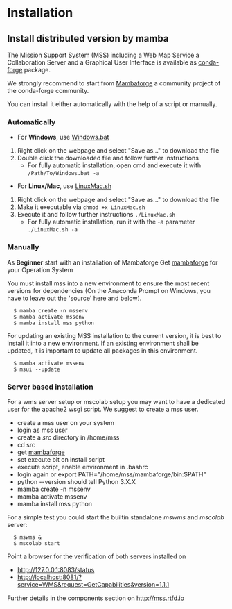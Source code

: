 # Installation


## Install distributed version by mamba

The Mission Support System (MSS) including a Web Map Service a Collaboration Server and a Graphical User Interface is available as
[conda-forge](https://anaconda.org/conda-forge/mss) package.


We strongly recommend to start from [Mambaforge](https://mamba.readthedocs.io/en/latest/installation.html)
a community project of the conda-forge community.

You can install it either automatically with the help of a script or manually.

### Automatically


* For **Windows**, use [Windows.bat](https://github.com/Open-MSS/mss-install/blob/main/Windows.bat?raw=1)

 1. Right click on the webpage and select "Save as..." to download the file
 1. Double click the downloaded file and follow further instructions
    * For fully automatic installation, open cmd and execute it with `/Path/To/Windows.bat -a`

* For **Linux/Mac**, use [LinuxMac.sh](https://github.com/Open-MSS/mss-install/blob/main/LinuxMac.sh?raw=1)

 1. Right click on the webpage and select "Save as..." to download the file
 1. Make it executable via `chmod +x LinuxMac.sh`
 1. Execute it and follow further instructions `./LinuxMac.sh`
    * For fully automatic installation, run it with the -a parameter `./LinuxMac.sh -a`


### Manually

As **Beginner** start with an installation of Mambaforge
Get [mambaforge](https://github.com/conda-forge/miniforge#mambaforge) for your Operation System


You must install mss into a new environment to ensure the most recent
versions for dependencies (On the Anaconda Prompt on Windows, you have
to leave out the 'source' here and below).

```
  $ mamba create -n mssenv
  $ mamba activate mssenv
  $ mamba install mss python
```
For updating an existing MSS installation to the current version, it is
best to install it into a new environment. If an existing environment
shall be updated, it is important to update all packages in this
environment.

```
  $ mamba activate mssenv
  $ msui --update
```


### Server based installation


For a wms server setup or mscolab setup you may want to have a dedicated
user for the apache2 wsgi script. We suggest to create a mss user.

-   create a mss user on your system
-   login as mss user
-   create a *src* directory in /home/mss
-   cd src
-   get [mambaforge](https://github.com/conda-forge/miniforge#mambaforge)
-   set execute bit on install script
-   execute script, enable environment in .bashrc
-   login again or export PATH="/home/mss/mambaforge/bin:\$PATH"
-   python --version should tell Python 3.X.X
-   mamba create -n mssenv
-   mamba activate mssenv
-   mamba install mss python

For a simple test you could start the builtin standalone *mswms* and
*mscolab* server:

```
  $ mswms &
  $ mscolab start
```

Point a browser for the verification of both servers installed on

  - <http://127.0.0.1:8083/status>
  - <http://localhost:8081/?service=WMS&request=GetCapabilities&version=1.1.1>

Further details in the components section on <http://mss.rtfd.io>

